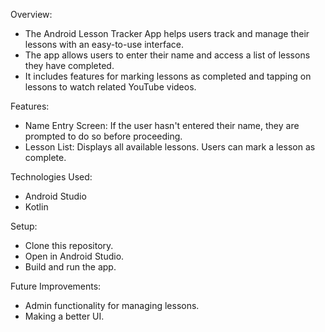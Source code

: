 Overview:

- The Android Lesson Tracker App helps users track and manage their lessons with an easy-to-use interface.
- The app allows users to enter their name and access a list of lessons they have completed.
- It includes features for marking lessons as completed and tapping on lessons to watch related YouTube videos.

Features:

- Name Entry Screen: If the user hasn't entered their name, they are prompted to do so before proceeding.
- Lesson List: Displays all available lessons. Users can mark a lesson as complete.

Technologies Used:

- Android Studio
- Kotlin
  
Setup:

- Clone this repository.
- Open in Android Studio.
- Build and run the app.
  
Future Improvements:

- Admin functionality for managing lessons.
- Making a better UI.
